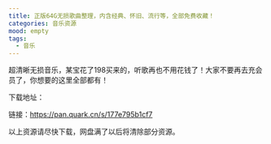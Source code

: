 ```yaml
---
title: 正版64G无损歌曲整理，内含经典、怀旧、流行等，全部免费收藏！
categories: 音乐资源
mood: empty
tags:
  - 音乐
---
```


超清晰无损音乐，某宝花了198买来的，听歌再也不用花钱了！大家不要再去充会员了，你想要的这里全部都有！




下载地址：




链接：https://pan.quark.cn/s/177e795b1cf7










以上资源请尽快下载，网盘满了以后将清除部分资源。


